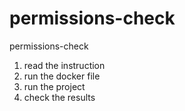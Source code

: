 # permissions-check
permissions-check

1. read the instruction
2. run the docker file
3. run the project
4. check the results
